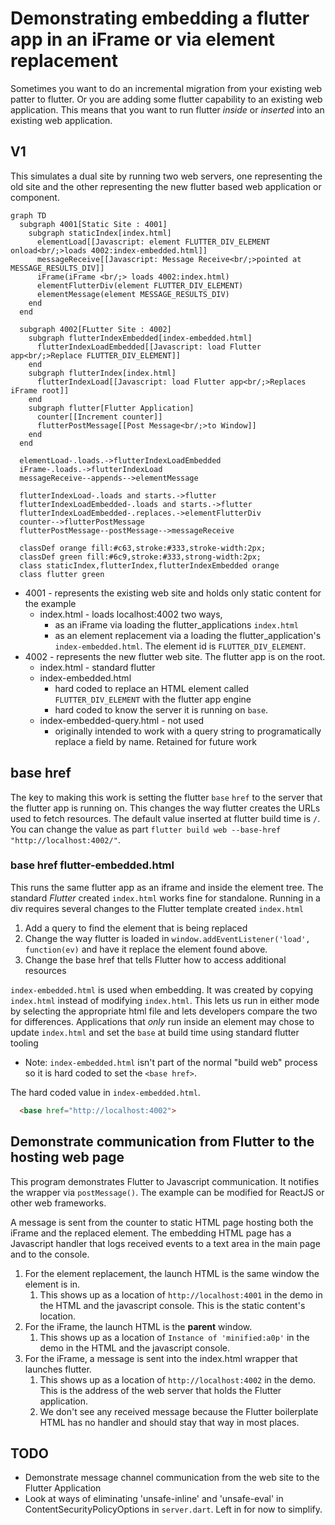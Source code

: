 # Demonstrating embedding a flutter app in an iFrame or via element replacement

Sometimes you want to do an incremental migration from your existing web patter to flutter.
Or you are adding some flutter capability to an existing web application.
This means that you want to run flutter _inside_ or _inserted_ into an existing web application.

## V1

This simulates a dual site by running two web servers, one representing the old site and the other representing the new flutter based web application or component.

```mermaid
graph TD
  subgraph 4001[Static Site : 4001]
    subgraph staticIndex[index.html]
      elementLoad[[Javascript: element FLUTTER_DIV_ELEMENT onload<br/;>loads 4002:index-embedded.html]]
      messageReceive[[Javascript: Message Receive<br/;>pointed at MESSAGE_RESULTS_DIV]]
      iFrame(iFrame <br/;> loads 4002:index.html)
      elementFlutterDiv(element FLUTTER_DIV_ELEMENT)
      elementMessage(element MESSAGE_RESULTS_DIV)
    end
  end

  subgraph 4002[FLutter Site : 4002]
    subgraph flutterIndexEmbedded[index-embedded.html]
      flutterIndexLoadEmbedded[[Javascript: load Flutter app<br/;>Replace FLUTTER_DIV_ELEMENT]]
    end
    subgraph flutterIndex[index.html]
      flutterIndexLoad[[Javascript: load Flutter app<br/;>Replaces iFrame root]]
    end
    subgraph flutter[Flutter Application]
      counter[[Increment counter]]
      flutterPostMessage[[Post Message<br/;>to Window]]
    end
  end

  elementLoad-.loads.->flutterIndexLoadEmbedded
  iFrame-.loads.->flutterIndexLoad
  messageReceive--appends-->elementMessage

  flutterIndexLoad-.loads and starts.->flutter
  flutterIndexLoadEmbedded-.loads and starts.->flutter
  flutterIndexLoadEmbedded-.replaces.->elementFlutterDiv
  counter-->flutterPostMessage
  flutterPostMessage--postMessage-->messageReceive

  classDef orange fill:#c63,stroke:#333,stroke-width:2px;
  classDef green fill:#6c9,stroke:#333,strong-width:2px;
  class staticIndex,flutterIndex,flutterIndexEmbedded orange
  class flutter green

```

* 4001 - represents the existing web site and holds only static content for the example
  * index.html - loads localhost:4002 two ways,
    * as an iFrame via loading the flutter_applications `index.html`
    * as an element replacement via a loading the flutter_application's `index-embedded.html`.  The element id is `FLUTTER_DIV_ELEMENT`.
* 4002 - represents the new flutter web site. The flutter app is on the root.
  * index.html - standard flutter
  * index-embedded.html
    * hard coded to replace an HTML element called `FLUTTER_DIV_ELEMENT` with the flutter app engine
    * hard coded to know the server it is running on `base`.
  * index-embedded-query.html - not used
    * originally intended to work with a query string to programatically replace a field by name. Retained for future work

## base href

The key to making this work is setting the flutter `base` `href` to the server that the flutter app is running on.
This changes the way flutter creates the URLs used to fetch resources.  The default value inserted at flutter build time is `/`.
You can change the value as part `flutter build web --base-href "http://localhost:4002/"`.

### base href flutter-embedded.html

This runs the same flutter app as an iframe and inside the element tree.
The standard _Flutter_ created `index.html` works fine for standalone.
Running in a div requires several changes to the Flutter template created `index.html`

1. Add a query to find the element that is being replaced
1. Change the way flutter is loaded in `window.addEventListener('load', function(ev)` and have it replace the element found above.
1. Change the base href that tells Flutter how to access additional resources

`index-embedded.html` is used when embedding.  It was created by copying `index.html` instead of modifying `index.html`.
This lets us run in either mode by selecting the appropriate html file and lets developers compare the two for differences.
Applications that _only_ run inside an element may chose to update `index.html` and set the `base` at build time using standard flutter tooling

* Note: `index-embedded.html` isn't part of the normal "build web" process so it is hard coded to set the `<base href>`.

The hard coded value in `index-embedded.html`.

```html
  <base href="http://localhost:4002">
```

## Demonstrate communication from Flutter to the hosting web page

This program demonstrates Flutter to Javascript communication. It notifies the wrapper via `postMessage()`. The example can be modified for ReactJS or other web frameworks.

A message is sent from the counter to static HTML page hosting both the iFrame and the replaced element.  The embedding HTML page has a Javascript handler that logs received events to a text area in the main page and to the console.

1. For the element replacement, the launch HTML is the same window the element is in.
   1. This shows up as a location of `http://localhost:4001` in the demo in the HTML and the javascript console. This is the static content's location.
1. For the iFrame, the launch HTML is the **parent** window.
   1. This shows up as a location of `Instance of 'minified:a0p'` in the demo in the HTML and the javascript console.
1. For the iFrame, a message is sent into the index.html wrapper that launches flutter.
   1. This shows up as a location of `http://localhost:4002` in the demo.  This is the address of the web server that holds the Flutter application.
   2. We don't see any received message because the Flutter boilerplate HTML has no handler and should stay that way in most places.

## TODO

* Demonstrate message channel communication from the web site to the Flutter Application
* Look at ways of eliminating 'unsafe-inline' and 'unsafe-eval' in ContentSecurityPolicyOptions in `server.dart`.  Left in for now to simplify.
